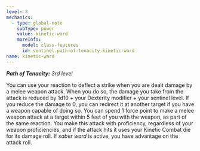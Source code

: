 ```yaml
---
level: 3
mechanics:
  - type: global-note
    subType: power
    value: kinetic-ward
    moreInfo:
      model: class-features
      id: sentinel.path-of-tenacity.kinetic-ward
name: kinetic-ward
---
```

_**Path of Tenacity:** 3rd level_
You can use your reaction to deflect a strike when you are dealt damage by a melee weapon attack. When you do so, the damage you take from the attack is reduced by 1d10 + your Dexterity modifier + your sentinel level. If you reduce the damage to 0, you can redirect it at another target if you have a weapon capable of doing so. You can spend 1 force point to make a melee weapon attack at a target within 5 feet of you with the weapon, as part of the same reaction. You make this attack with proficiency, regardless of your weapon proficiencies, and if the attack hits it uses your Kinetic Combat die for its damage roll. If *saber ward* is active, you have advantage on the attack roll.